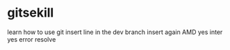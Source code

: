 # gitsekill
learn how to use git
insert line in the dev branch
insert again
 AMD yes
inter yes
error resolve
